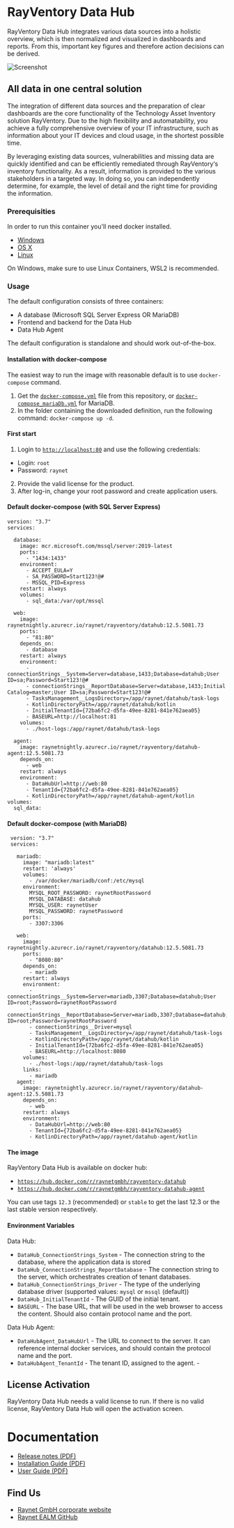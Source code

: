 # RayVentory Data Hub
RayVentory Data Hub integrates various data sources into a holistic overview, which is then normalized and visualized in dashboards and reports. From this, important key figures and therefore action decisions can be derived.

![Screenshot](datahub.png)

## All data in one central solution
The integration of different data sources and the preparation of clear dashboards are the core functionality of the Technology Asset Inventory solution RayVentory. Due to the high flexibility and automatability, you achieve a fully comprehensive overview of your IT infrastructure, such as information about your IT devices and cloud usage, in the shortest possible time.

By leveraging existing data sources, vulnerabilities and missing data are quickly identified and can be efficiently remediated through RayVentory‘s inventory functionality. As a result, information is provided to the various stakeholders in a targeted way. In doing so, you can independently determine, for example, the level of detail and the right time for providing the information.


### Prerequisities
In order to run this container you'll need docker installed.

* [Windows](https://docs.docker.com/windows/started)
* [OS X](https://docs.docker.com/mac/started/)
* [Linux](https://docs.docker.com/linux/started/)

On Windows, make sure to use Linux Containers, WSL2 is recommended. 

### Usage
The default configuration consists of three containers:
* A database (Microsoft SQL Server Express OR MariaDB)
* Frontend and backend for the Data Hub
* Data Hub Agent

The default configuration is standalone and should work out-of-the-box.

#### Installation with docker-compose
The easiest way to run the image with reasonable default is to use `docker-compose` command.
1. Get the [`docker-compose.yml`](docker-compose.yml) file from this repository, or [`docker-compose_mariaDb.yml`](docker-compose_mariaDb.yml) for MariaDB.
2. In the folder containing the downloaded definition, run the following command: `docker-compose up -d`. 
 
#### First start ####
1. Login to [`http://localhost:80`](http://localhost:80) and use the following credentials:
- Login: `root`
- Password: `raynet`
2. Provide the valid license for the product.
3. After log-in, change your root password and create application users.

#### Default docker-compose (with SQL Server Express)

    version: "3.7"
    services:
    
      database:
        image: mcr.microsoft.com/mssql/server:2019-latest
        ports:
          - "1434:1433"
        environment: 
          - ACCEPT_EULA=Y
          - SA_PASSWORD=Start123!@#
          - MSSQL_PID=Express
        restart: always
        volumes:
          - sql_data:/var/opt/mssql
    
      web:
        image: raynetnightly.azurecr.io/raynet/rayventory/datahub:12.5.5081.73
        ports:
          - "81:80"
        depends_on:
          - database
        restart: always
        environment:
          - connectionStrings__System=Server=database,1433;Database=datahub;User ID=sa;Password=Start123!@#
          - connectionStrings__ReportDatabase=Server=database,1433;Initial Catalog=master;User ID=sa;Password=Start123!@#
          - TasksManagement__LogsDirectory=/app/raynet/datahub/task-logs
          - KotlinDirectoryPath=/app/raynet/datahub/kotlin
          - InitialTenantId={72ba6fc2-d5fa-49ee-8281-841e762aea05}
          - BASEURL=http://localhost:81 
        volumes:
          - ./host-logs:/app/raynet/datahub/task-logs
    
      agent:
        image: raynetnightly.azurecr.io/raynet/rayventory/datahub-agent:12.5.5081.73
        depends_on:
          - web
        restart: always
        environment:
          - DataHubUrl=http://web:80
          - TenantId={72ba6fc2-d5fa-49ee-8281-841e762aea05}
          - KotlinDirectoryPath=/app/raynet/datahub-agent/kotlin
    volumes: 
      sql_data:

#### Default docker-compose (with MariaDB)

     version: "3.7"
     services:
     
       mariadb:
         image: "mariadb:latest"
         restart: 'always'
         volumes: 
           - /var/docker/mariadb/conf:/etc/mysql
         environment:
           MYSQL_ROOT_PASSWORD: raynetRootPassword
           MYSQL_DATABASE: datahub
           MYSQL_USER: raynetUser
           MYSQL_PASSWORD: raynetPassword
         ports:
           - 3307:3306
     
       web:
         image: raynetnightly.azurecr.io/raynet/rayventory/datahub:12.5.5081.73
         ports:
           - "8080:80"
         depends_on:
           - mariadb
         restart: always
         environment:
           - connectionStrings__System=Server=mariadb,3307;Database=datahub;User ID=root;Password=raynetRootPassword
           - connectionStrings__ReportDatabase=Server=mariadb,3307;Database=datahub;User ID=root;Password=raynetRootPassword
           - connectionStrings__Driver=mysql
           - TasksManagement__LogsDirectory=/app/raynet/datahub/task-logs
           - KotlinDirectoryPath=/app/raynet/datahub/kotlin
           - InitialTenantId={72ba6fc2-d5fa-49ee-8281-841e762aea05}
           - BASEURL=http://localhost:8080 
         volumes:
           - ./host-logs:/app/raynet/datahub/task-logs
         links:
           - mariadb
       agent:
         image: raynetnightly.azurecr.io/raynet/rayventory/datahub-agent:12.5.5081.73
         depends_on:
           - web
         restart: always
         environment:
           - DataHubUrl=http://web:80
           - TenantId={72ba6fc2-d5fa-49ee-8281-841e762aea05}
           - KotlinDirectoryPath=/app/raynet/datahub-agent/kotlin

#### The image ####
RayVentory Data Hub is available on docker hub:
* [`https://hub.docker.com/r/raynetgmbh/rayventory-datahub`](https://hub.docker.com/r/raynetgmbh/rayventory-datahub)
* [`https://hub.docker.com/r/raynetgmbh/rayventory-datahub-agent`](https://hub.docker.com/r/raynetgmbh/rayventory-datahub-agent)

You can use tags `12.3` (recommended) or `stable` to get the last 12.3 or the last stable version respectively.

#### Environment Variables
Data Hub:
* `DataHub_ConnectionStrings_System` - The connection string to the database, where the application data is stored
* `DataHub_ConnectionStrings_ReportDatabase` - The connection string to the server, which orchestrates creation of tenant databases.
* `DataHub_ConnectionStrings_Driver` - The type of the underlying database driver (supported values: `mysql` or `mssql` (default))
* `DataHub_InitialTenantId` - The GUID of the initial tenant.
* `BASEURL` - The base URL, that will be used in the web browser to access the content. Should also contain protocol name and the port.

Data Hub Agent:
* `DataHubAgent_DataHubUrl` - The URL to connect to the server. It can reference internal docker services, and should contain the protocol name and the port.
* `DataHubAgent_TenantId` - The tenant ID, assigned to the agent.
          - 
## License Activation ##
RayVentory Data Hub needs a valid license to run. If there is no valid license, RayVentory Data Hub will open the activation screen.

# Documentation
* [Release notes (PDF)](docs/RayVentory_Data_Hub_12.5_Release_Notes.pdf)
* [Installation Guide (PDF)](docs/RayVentory_Data_Hub_12.5_Installation_Guide.pdf)
* [User Guide (PDF)](docs/RayVentory_Data_Hub_12.5_Administration_and_User_Guide.pdf)

## Find Us
* [Raynet GmbH corporate website](https://raynet.de)
* [Raynet EALM GitHub](https://github.com/raynetEALM)
